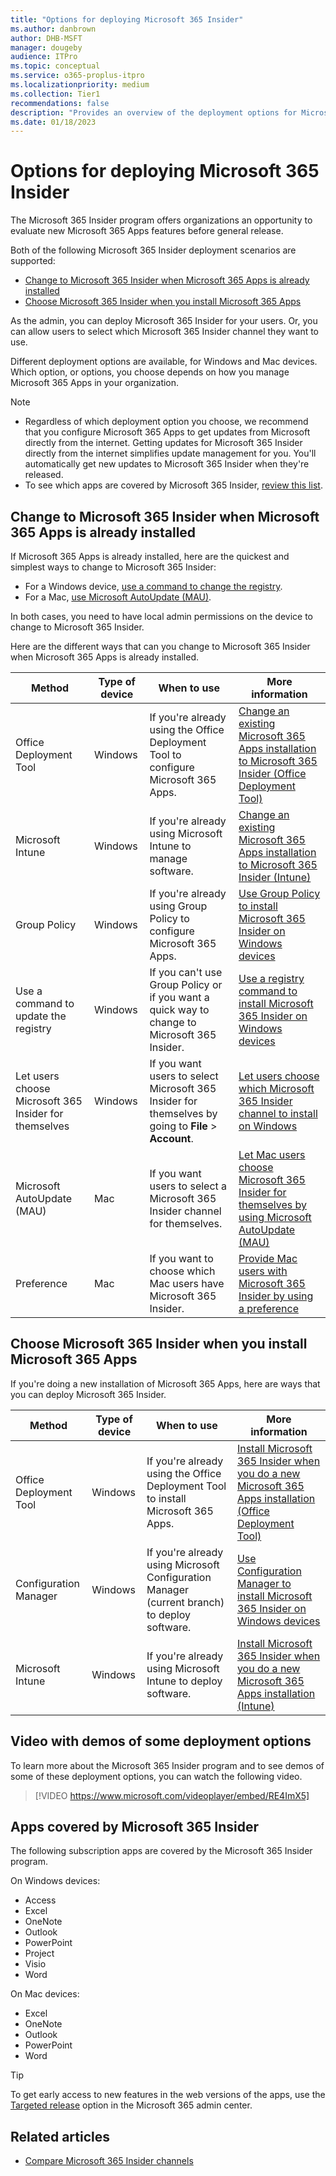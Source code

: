```yaml
---
title: "Options for deploying Microsoft 365 Insider"
ms.author: danbrown
author: DHB-MSFT
manager: dougeby
audience: ITPro
ms.topic: conceptual
ms.service: o365-proplus-itpro
ms.localizationpriority: medium
ms.collection: Tier1
recommendations: false
description: "Provides an overview of the deployment options for Microsoft 365 Insider for Windows and Mac"
ms.date: 01/18/2023
---
```


# Options for deploying Microsoft 365 Insider

The Microsoft 365 Insider program offers organizations an opportunity to evaluate new Microsoft 365 Apps features before general release.

Both of the following Microsoft 365 Insider deployment scenarios are supported:
 - [Change to Microsoft 365 Insider when Microsoft 365 Apps is already installed](#change-to-microsoft-365-insider-when-microsoft-365-apps-is-already-installed)
 - [Choose Microsoft 365 Insider when you install Microsoft 365 Apps](#choose-microsoft-365-insider-when-you-install-microsoft-365-apps)

As the admin, you can deploy Microsoft 365 Insider for your users. Or, you can allow users to select which Microsoft 365 Insider channel they want to use.

Different deployment options are available, for Windows and Mac devices. Which option, or options, you choose depends on how you manage Microsoft 365 Apps in your organization.

> [!NOTE]
> - Regardless of which deployment option you choose, we recommend that you configure Microsoft 365 Apps to get updates from Microsoft directly from the internet. Getting updates for Microsoft 365 Insider directly from the internet simplifies update management for you. You'll automatically get new updates to Microsoft 365 Insider when they're released.
> - To see which apps are covered by Microsoft 365 Insider, [review this list](#apps-covered-by-microsoft-365-insider).

## Change to Microsoft 365 Insider when Microsoft 365 Apps is already installed

If Microsoft 365 Apps is already installed, here are the quickest and simplest ways to change to Microsoft 365 Insider:

- For a Windows device, [use a command to change the registry](registry.md).
- For a Mac, [use Microsoft AutoUpdate (MAU)](microsoft-autoupdate.md).  

In both cases, you need to have local admin permissions on the device to change to Microsoft 365 Insider.

Here are the different ways that can you change to Microsoft 365 Insider when Microsoft 365 Apps is already installed.

|Method  |Type of device|When to use  |More information  |
|---------|---------|---------|---------|
|Office Deployment Tool  |Windows |If you're already using the Office Deployment Tool to configure Microsoft 365 Apps.  |[Change an existing Microsoft 365 Apps installation to Microsoft 365 Insider (Office Deployment Tool)](office-deployment-tool.md#change-an-existing-microsoft-365-apps-installation-to-microsoft-365-insider) |
|Microsoft Intune |Windows |If you're already using Microsoft Intune to manage software.|[Change an existing Microsoft 365 Apps installation to Microsoft 365 Insider (Intune)](intune.md#change-an-existing-microsoft-365-apps-installation-to-microsoft-365-insider) |
|Group Policy   |Windows |If you're already using Group Policy to configure Microsoft 365 Apps.   | [Use Group Policy to install Microsoft 365 Insider on Windows devices](group-policy.md) |
|Use a command to update the registry|Windows |If you can't use Group Policy or if you want a quick way to change to Microsoft 365 Insider.|[Use a registry command to install Microsoft 365 Insider on Windows devices](registry.md)|
|Let users choose Microsoft 365 Insider for themselves |Windows |If you want users to select Microsoft 365 Insider for themselves by going to **File** > **Account**.|[Let users choose which Microsoft 365 Insider channel to install on Windows](user-choice.md)|
|Microsoft AutoUpdate (MAU) | Mac |If you want users to select a Microsoft 365 Insider channel for themselves. |[Let Mac users choose Microsoft 365 Insider for themselves by using Microsoft AutoUpdate (MAU)](microsoft-autoupdate.md)    |
|Preference | Mac |If you want to choose which Mac users have Microsoft 365 Insider. |[Provide Mac users with Microsoft 365 Insider by using a preference](preference.md)|

## Choose Microsoft 365 Insider when you install Microsoft 365 Apps

If you're doing a new installation of Microsoft 365 Apps, here are ways that you can deploy Microsoft 365 Insider.

|Method  |Type of device|When to use  |More information  |
|---------|---------|---------|---------|
|Office Deployment Tool |Windows |If you're already using the Office Deployment Tool to install Microsoft 365 Apps. |[Install Microsoft 365 Insider when you do a new Microsoft 365 Apps installation (Office Deployment Tool)](office-deployment-tool.md#install-microsoft-365-insider-when-you-do-a-new-microsoft-365-apps-installation) |
|Configuration Manager |Windows |If you're already using Microsoft Configuration Manager (current branch) to deploy software. | [Use Configuration Manager to install Microsoft 365 Insider on Windows devices](configuration-manager.md)|
|Microsoft Intune |Windows |If you're already using Microsoft Intune to deploy software.|[Install Microsoft 365 Insider when you do a new Microsoft 365 Apps installation (Intune)](intune.md#install-microsoft-365-insider-when-you-do-a-new-microsoft-365-apps-installation)      |

## Video with demos of some deployment options

To learn more about the Microsoft 365 Insider program and to see demos of some of these deployment options, you can watch the following video.

> [!VIDEO https://www.microsoft.com/videoplayer/embed/RE4ImX5]

## Apps covered by Microsoft 365 Insider

The following subscription apps are covered by the Microsoft 365 Insider program.

On Windows devices:
- Access
- Excel
- OneNote
- Outlook
- PowerPoint
- Project
- Visio
- Word

On Mac devices:
- Excel
- OneNote
- Outlook
- PowerPoint
- Word

> [!TIP]
> To get early access to new features in the web versions of the apps, use the [Targeted release](/microsoft-365/admin/manage/release-options-in-office-365) option in the Microsoft 365 admin center.

## Related articles
- [Compare Microsoft 365 Insider channels](../compare-channels.md)
